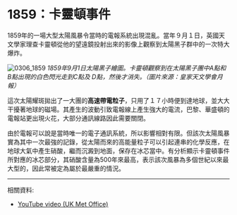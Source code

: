 # 1859：卡靈頓事件

1859年的一場大型太陽風暴令當時的電報系統出現混亂。當年９月１日，英國天文學家理查卡靈頓從他的望遠鏡投射出來的影像上觀察到太陽黑子群中的一次特大爆炸。

![0306_1859](./static/0306_1859.png)
*1859年9月1日太陽黑子繪圖。卡靈頓觀察到在太陽黑子團中A點和 B點出現的白色閃光走到C點及 D點，然後才消失。（圖片來源：皇家天文學會月報）*

這次太陽耀斑拋出了一大團的**高速帶電粒子**，只用了１７小時便到達地球，並大大干擾著地球的磁場。其產生的波動引致電報線上產生強大的電流，巴黎、華盛頓的電報站更出現火花，大部分通訊線路因此需要關閉。

由於電報可以說是當時唯一的電子通訊系統，所以影響相對有限。但該次太陽風暴實為其中一次最強的記錄，從太陽而來的高能量粒子可以引起連串的化學反應，在地球大氣中產生硝酸，繼而沉澱到地面，保存在冰芯當中。有分析顯示卡靈頓事件所對應的冰芯部分，其硝酸含量為500年來最高，表示該次風暴為多個世紀以來最大型的，因此常被定為屬於最嚴重的情況。

---

相關資料:

- [YouTube video (UK Met Office)](https://www.youtube.com/watch?v=i1Of6j17ImI)

